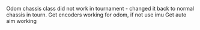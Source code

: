 Odom chassis class did not work in tournament - changed it back to normal chassis in tourn.
Get encoders working for odom, if not use imu
Get auto aim working
